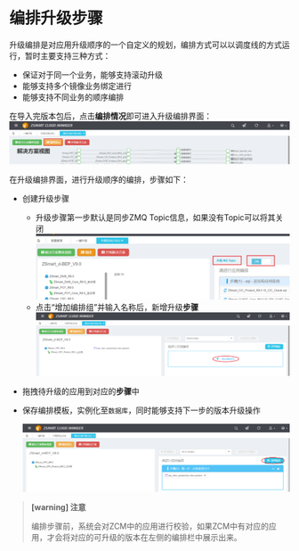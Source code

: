 # 编排升级步骤

升级编排是对应用升级顺序的一个自定义的规划，编排方式可以以调度线的方式运行，暂时主要支持三种方式：
* 保证对于同一个业务，能够支持滚动升级
* 能够支持多个镜像业务绑定进行
* 能够支持不同业务的顺序编排

在导入完版本包后，点击**编排情况**即可进入升级编排界面：
![编排情况](/yi-jian-sheng-ji/bian-pai-an-niu.png)

在升级编排界面，进行升级顺序的编排，步骤如下：
* 创建升级步骤
  * 升级步骤第一步默认是同步ZMQ Topic信息，如果没有Topic可以将其关闭
  ![zmq-upgrade](/yi-jian-sheng-ji/zmq-sheng-ji-kai-guan.png)
  * 点击“增加编排组”并输入名称后，新增升级**步骤**
  ![编排情况](/yi-jian-sheng-ji/sheng-ji-bu-zhou-chuang-jian.png)
* 拖拽待升级的应用到对应的**步骤**中
* 保存编排模板，实例化至`数据库`，同时能够支持下一步的版本升级操作

  ![编排情况](/yi-jian-sheng-ji/bao-cun-bian-pai.png)

> **[warning] 注意**
>
> 编排步骤前，系统会对ZCM中的应用进行校验，如果ZCM中有对应的应用，才会将对应的可升级的版本在左侧的编排栏中展示出来。

